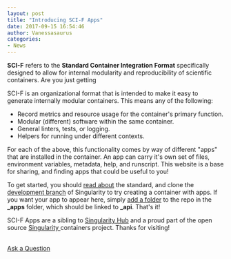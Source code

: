 ```yaml
---
layout: post
title: "Introducing SCI-F Apps"
date: 2017-09-15 16:54:46
author: Vanessasaurus
categories:
- News
---
```


<b>SCI-F</b> refers to the <b>Standard Container Integration Format</b> specifically designed to allow for internal
modularity and reproducibility of scientific containers. Are you just getting 

<p>SCI-F is an organizational format that is intended to make it easy to generate internally modular containers. This means any of the following:

<ul class="list">
  <li>Record metrics and resource usage for the container's primary function.</li>
  <li>Modular (different) software within the same container.</li>
  <li>General linters, tests, or logging.</li>
  <li>Helpers for running under different contexts.</li>
</ul>

<p>For each of the above, this functionality comes by way of different "apps" that are installed in the container. An app can carry it's own set of files, environment variables, metadata, help, and runscript. This website is a base for sharing, and finding apps that could be useful to you!</p>
<p>To get started, you should <a href="https://docs.google.com/document/d/1k0I1M1BIR1aqGxVVJrow_Gj3T8BXHco-oqnreYKuxL8/edit#" target="_blank">read about</a> the standard, and clone the <a href="" target="_blank">development branch</a> of Singularity to try creating a container with apps. If you want your app to appear here, simply <a href="https://www.github.com/containers-ftw/containers-ftw.gitub.io" target="_blank">add a folder</a> to the repo in the <strong>_apps</strong> folder, which should be linked to <strong>_api</strong>. That's it!</p>
<p>SCI-F Apps are a sibling to <a href="https://www.singularity-hub.org" target="_blank">Singularity Hub</a> and a proud part of the open source <a href="https://singularityware.github.io" target="_blank">Singularity </a> containers project. Thanks for visiting!</p>
<p><br/><a href="https://www.github.com/containers-ftw/containers-ftw.github.io/issues" class="btn btn-theme">Ask a Question</a></p>

